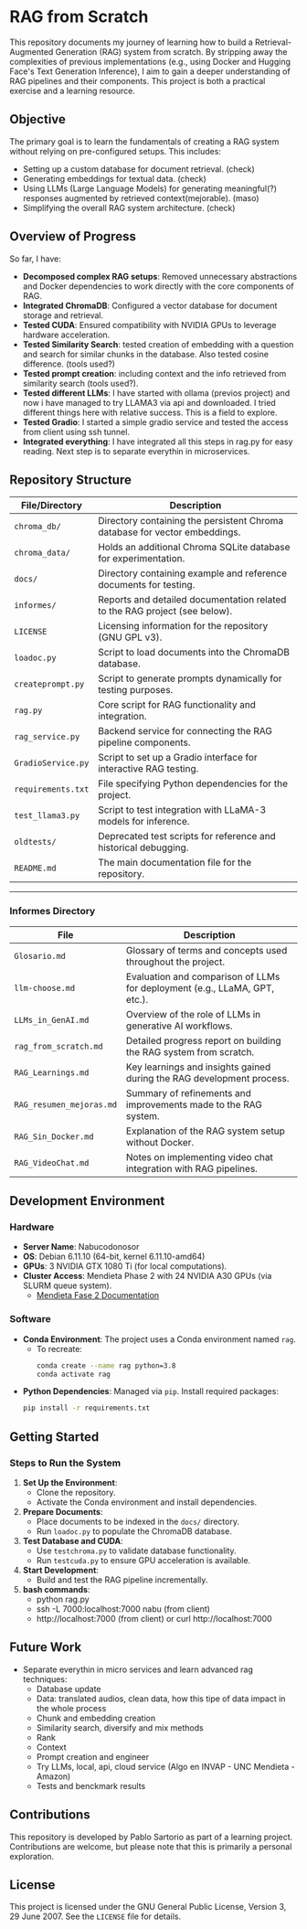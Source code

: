 # RAG from Scratch

This repository documents my journey of learning how to build a Retrieval-Augmented Generation (RAG) system from scratch. By stripping away the complexities of previous implementations (e.g., using Docker and Hugging Face's Text Generation Inference), I aim to gain a deeper understanding of RAG pipelines and their components. This project is both a practical exercise and a learning resource.

## Objective
The primary goal is to learn the fundamentals of creating a RAG system without relying on pre-configured setups. This includes:
- Setting up a custom database for document retrieval. (check)
- Generating embeddings for textual data. (check)
- Using LLMs (Large Language Models) for generating meaningful(?) responses augmented by retrieved context(mejorable). (maso)
- Simplifying the overall RAG system architecture. (check)

## Overview of Progress
So far, I have:
- **Decomposed complex RAG setups**: Removed unnecessary abstractions and Docker dependencies to work directly with the core components of RAG.
- **Integrated ChromaDB**: Configured a vector database for document storage and retrieval.
- **Tested CUDA**: Ensured compatibility with NVIDIA GPUs to leverage hardware acceleration.
- **Tested Similarity Search**: tested creation of embedding with a question and search for similar chunks in the database. Also tested cosine difference. (tools used?)
- **Tested prompt creation**: including context and the info retrieved from similarity search (tools used?).
- **Tested different LLMs**: I have started with ollama (previos project) and now i have managed to try LLAMA3 via api and downloaded. I tried different things here with relative success. This is a field to explore.
- **Tested Gradio**: I started a simple gradio service and tested the access from client using ssh tunnel.
- **Integrated everything**: I have integrated all this steps in rag.py for easy reading. Next step is to separate everythin in microservices.

## Repository Structure

| File/Directory         | Description                                                                 |
|-------------------------|-----------------------------------------------------------------------------|
| `chroma_db/`           | Directory containing the persistent Chroma database for vector embeddings.  |
| `chroma_data/`         | Holds an additional Chroma SQLite database for experimentation.             |
| `docs/`                | Directory containing example and reference documents for testing.           |
| `informes/`            | Reports and detailed documentation related to the RAG project (see below).  |
| `LICENSE`              | Licensing information for the repository (GNU GPL v3).                     |
| `loadoc.py`            | Script to load documents into the ChromaDB database.                       |
| `createprompt.py`      | Script to generate prompts dynamically for testing purposes.                |
| `rag.py`               | Core script for RAG functionality and integration.                         |
| `rag_service.py`       | Backend service for connecting the RAG pipeline components.                 |
| `GradioService.py`     | Script to set up a Gradio interface for interactive RAG testing.            |
| `requirements.txt`     | File specifying Python dependencies for the project.                       |
| `test_llama3.py`       | Script to test integration with LLaMA-3 models for inference.               |
| `oldtests/`            | Deprecated test scripts for reference and historical debugging.             |
| `README.md`            | The main documentation file for the repository.                            |

---

### Informes Directory

| File                   | Description                                                                  |
|------------------------|------------------------------------------------------------------------------|
| `Glosario.md`          | Glossary of terms and concepts used throughout the project.                 |
| `llm-choose.md`        | Evaluation and comparison of LLMs for deployment (e.g., LLaMA, GPT, etc.).  |
| `LLMs_in_GenAI.md`     | Overview of the role of LLMs in generative AI workflows.                    |
| `rag_from_scratch.md`  | Detailed progress report on building the RAG system from scratch.           |
| `RAG_Learnings.md`     | Key learnings and insights gained during the RAG development process.       |
| `RAG_resumen_mejoras.md`| Summary of refinements and improvements made to the RAG system.            |
| `RAG_Sin_Docker.md`    | Explanation of the RAG system setup without Docker.                         |
| `RAG_VideoChat.md`     | Notes on implementing video chat integration with RAG pipelines.            |


## Development Environment
### Hardware
- **Server Name**: Nabucodonosor
- **OS**: Debian 6.11.10 (64-bit, kernel 6.11.10-amd64)
- **GPUs**: 3 NVIDIA GTX 1080 Ti (for local computations).
- **Cluster Access**: Mendieta Phase 2 with 24 NVIDIA A30 GPUs (via SLURM queue system).
  - [Mendieta Fase 2 Documentation](https://ccad.unc.edu.ar/equipamiento/cluster-mendieta-fase-2/)

### Software
- **Conda Environment**: The project uses a Conda environment named `rag`.
  - To recreate:
    ```bash
    conda create --name rag python=3.8
    conda activate rag
    ```
- **Python Dependencies**: Managed via `pip`. Install required packages:
  ```bash
  pip install -r requirements.txt
  ```

## Getting Started
### Steps to Run the System
1. **Set Up the Environment**:
   - Clone the repository.
   - Activate the Conda environment and install dependencies.
2. **Prepare Documents**:
   - Place documents to be indexed in the `docs/` directory.
   - Run `loadoc.py` to populate the ChromaDB database.
3. **Test Database and CUDA**:
   - Use `testchroma.py` to validate database functionality.
   - Run `testcuda.py` to ensure GPU acceleration is available.
4. **Start Development**:
   - Build and test the RAG pipeline incrementally.
5. **bash commands**:
   - python rag.py
   - ssh -L 7000:localhost:7000 nabu (from client)
   - http://localhost:7000 (from client) or curl http://localhost:7000

## Future Work
- Separate everythin in micro services and learn advanced rag techniques:
    - Database update
    - Data: translated audios, clean data, how this tipe of data impact in the whole process
    - Chunk and embedding creation
    - Similarity search, diversify and mix methods
    - Rank
    - Context
    - Prompt creation and engineer
    - Try LLMs, local, api, cloud service (Algo en INVAP - UNC Mendieta - Amazon)
    - Tests and benckmark results

## Contributions
This repository is developed by Pablo Sartorio as part of a learning project. Contributions are welcome, but please note that this is primarily a personal exploration.

## License
This project is licensed under the GNU General Public License, Version 3, 29 June 2007. See the `LICENSE` file for details.
